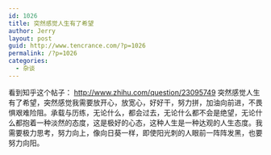 ```yaml
---
id: 1026
title: 突然感觉人生有了希望
author: Jerry
layout: post
guid: http://www.tencrance.com/?p=1026
permalink: /?p=1026
categories:
  - 杂谈
---
```

看到知乎这个帖子： http://www.zhihu.com/question/23095749 突然感觉人生有了希望，突然感觉我需要放开心，放宽心，好好干，努力拼，加油向前进，不畏惧艰难险阻。承载与历练，无论什么，都会过去，无论什么都不会是绝望，无论什么都抱着一种淡然的态度，这是极好的心态，这种人生是一种达观的人生态度。我需要极力思考，努力向上，像向日葵一样，即使阳光刺的人眼前一阵阵发黑，也要努力向阳。